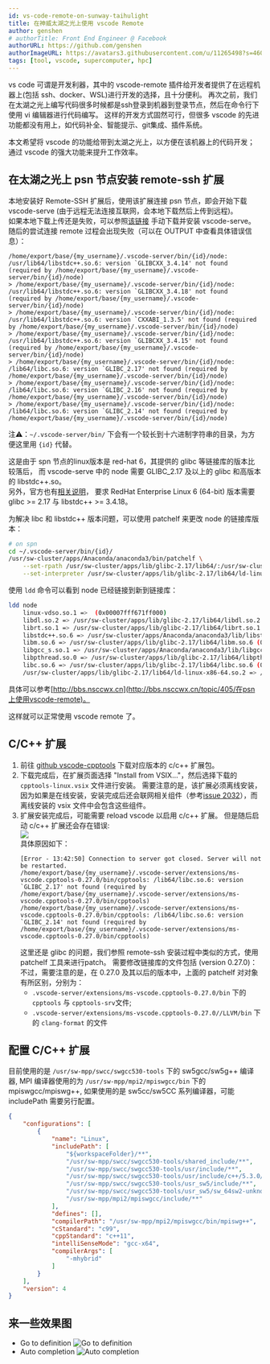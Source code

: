```yaml
---
id: vs-code-remote-on-sunway-taihulight
title: 在神威太湖之光上使用 vscode Remote
author: genshen
# authorTitle: Front End Engineer @ Facebook
authorURL: https://github.com/genshen
authorImageURL: https://avatars3.githubusercontent.com/u/11265498?s=460&v=4
tags: [tool, vscode, supercomputer, hpc]
---
```


vs code 可谓是开发利器，其中的 vscode-remote 插件给开发者提供了在远程机器上(包括 ssh、docker、WSL)进行开发的选择，且十分便利。
再次之前，我们在太湖之光上编写代码很多时候都是ssh登录到机器到登录节点，然后在命令行下使用 vi 编辑器进行代码编写。
这样的开发方式固然可行，但很多 vscode 的先进功能都没有用上，如代码补全、智能提示、git集成、插件系统。

本文希望将 vscode 的功能给带到太湖之光上，以方便在该机器上的代码开发；通过 vscode 的强大功能来提升工作效率。

## 在太湖之光上 psn 节点安装 remote-ssh 扩展
本地安装好 Remote-SSH 扩展后，使用该扩展连接 psn 节点，即会开始下载 vscode-serve (由于远程无法连接互联网，会本地下载然后上传到远程)。  
如果本地下载上传还是失败，可以参照[该链接](https://stackoverflow.com/a/57601121/10068476) 手动下载并安装 vscode-serve。  
随后的尝试连接 remote 过程会出现失败（可以在 OUTPUT 中查看具体错误信息）：
```log
/home/export/base/{my_username}/.vscode-server/bin/{id}/node: /usr/lib64/libstdc++.so.6: version `GLIBCXX_3.4.14' not found (required by /home/export/base/{my_username}/.vscode-server/bin/{id}/node)
> /home/export/base/{my_username}/.vscode-server/bin/{id}/node: /usr/lib64/libstdc++.so.6: version `GLIBCXX_3.4.18' not found (required by /home/export/base/{my_username}/.vscode-server/bin/{id}/node)
> /home/export/base/{my_username}/.vscode-server/bin/{id}/node: /usr/lib64/libstdc++.so.6: version `CXXABI_1.3.5' not found (required by /home/export/base/{my_username}/.vscode-server/bin/{id}/node)
> /home/export/base/{my_username}/.vscode-server/bin/{id}/node: /usr/lib64/libstdc++.so.6: version `GLIBCXX_3.4.15' not found (required by /home/export/base/{my_username}/.vscode-server/bin/{id}/node)
> /home/export/base/{my_username}/.vscode-server/bin/{id}/node: /lib64/libc.so.6: version `GLIBC_2.17' not found (required by /home/export/base/{my_username}/.vscode-server/bin/{id}/node)
> /home/export/base/{my_username}/.vscode-server/bin/{id}/node: /lib64/libc.so.6: version `GLIBC_2.16' not found (required by /home/export/base/{my_username}/.vscode-server/bin/{id}/node)
> /home/export/base/{my_username}/.vscode-server/bin/{id}/node: /lib64/libc.so.6: version `GLIBC_2.14' not found (required by /home/export/base/{my_username}/.vscode-server/bin/{id}/node)
```
注⚠️：`~/.vscode-server/bin/` 下会有一个较长到十六进制字符串的目录，为方便这里用 `{id}` 代替。

这是由于 spn 节点的linux版本是 red-hat 6，其提供的 glibc 等链接库的版本比较落后，
而 vscode-serve 中的 node 需要 GLIBC_2.17 及以上的 glibc 和高版本的 libstdc++.so。  
另外，官方也有[相关说明](https://code.visualstudio.com/docs/remote/linux#_tips-by-linux-distribution)，
要求 RedHat Enterprise Linux 6 (64-bit) 版本需要 glibc >= 2.17 与 libstdc++ >= 3.4.18。

<!--truncate-->

为解决 libc 和 libstdc++ 版本问题，可以使用 patchelf 来更改 node 的链接库版本：
```bash
# on spn
cd ~/.vscode-server/bin/{id}/
/usr/sw-cluster/apps/Anaconda/anaconda3/bin/patchelf \
    --set-rpath /usr/sw-cluster/apps/lib/glibc-2.17/lib64/:/usr/sw-cluster/apps/Anaconda/anaconda3/lib/ \
    --set-interpreter /usr/sw-cluster/apps/lib/glibc-2.17/lib64/ld-linux-x86-64.so.2 ./node
```
使用 `ldd` 命令可以看到 node 已经链接到新到链接库：
```bash
ldd node
	linux-vdso.so.1 =>  (0x00007fff671ff000)
	libdl.so.2 => /usr/sw-cluster/apps/lib/glibc-2.17/lib64/libdl.so.2 (0x00002baa9ea6e000)
	librt.so.1 => /usr/sw-cluster/apps/lib/glibc-2.17/lib64/librt.so.1 (0x00002baa9ec72000)
	libstdc++.so.6 => /usr/sw-cluster/apps/Anaconda/anaconda3/lib/libstdc++.so.6 (0x00002baa9ee7a000)
	libm.so.6 => /usr/sw-cluster/apps/lib/glibc-2.17/lib64/libm.so.6 (0x00002baa9f1b5000)
	libgcc_s.so.1 => /usr/sw-cluster/apps/Anaconda/anaconda3/lib/libgcc_s.so.1 (0x00002baa9f4b3000)
	libpthread.so.0 => /usr/sw-cluster/apps/lib/glibc-2.17/lib64/libpthread.so.0 (0x00002baa9f6c5000)
	libc.so.6 => /usr/sw-cluster/apps/lib/glibc-2.17/lib64/libc.so.6 (0x00002baa9f8e3000)
	/usr/sw-cluster/apps/lib/glibc-2.17/lib64/ld-linux-x86-64.so.2 => /lib64/ld-linux-x86-64.so.2 (0x000000358ba00000)
```

具体可以参考[http://bbs.nsccwx.cn](http://bbs.nsccwx.cn/topic/405/在psn上使用vscode-remote)。

这样就可以正常使用 vscode remote 了。

## C/C++ 扩展
1. 前往 [github vscode-cpptools](https://github.com/microsoft/vscode-cpptools/releases) 下载对应版本的 c/c++ 扩展包。
2. 下载完成后，在扩展页面选择 "Install from VSIX..."，然后选择下载的 `cpptools-linux.vsix` 文件进行安装。
   需要注意的是，该扩展必须离线安装，因为如果是在线安装，安装完成后还会联网相关组件（参考[issue 2032](https://github.com/microsoft/vscode-cpptools/issues/2032#issuecomment-391215249)），而离线安装的 vsix 文件中会包含这些组件。
3. 扩展安装完成后，可能需要 reload vscode 以启用 c/c++ 扩展。
    但是随后启动 c/c++ 扩展还会存在错误:  
    ![](/img/blog/taihulight-ssh-remote/error-cpp-extension.png)  
    具体原因如下：
    ```log
    [Error - 13:42:50] Connection to server got closed. Server will not be restarted.
    /home/export/base/{my_username}/.vscode-server/extensions/ms-vscode.cpptools-0.27.0/bin/cpptools: /lib64/libc.so.6: version `GLIBC_2.17' not found (required by /home/export/base/{my_username}/.vscode-server/extensions/ms-vscode.cpptools-0.27.0/bin/cpptools)
    /home/export/base/{my_username}/.vscode-server/extensions/ms-vscode.cpptools-0.27.0/bin/cpptools: /lib64/libc.so.6: version `GLIBC_2.14' not found (required by /home/export/base/{my_username}/.vscode-server/extensions/ms-vscode.cpptools-0.27.0/bin/cpptools)
    ```
    这里还是 glibc 的问题，我们参照 remote-ssh 安装过程中类似的方式，使用 patchelf 工具来进行patch。
    需要修改链接库的文件包括 (version 0.27.0)：
    不过，需要注意的是，在 0.27.0 及其以后的版本中，上面的 patchelf 对对象有所区别，分别为：
    - `.vscode-server/extensions/ms-vscode.cpptools-0.27.0/bin` 下的 `cpptools` 与 `cpptools-srv`文件;
    - `.vscode-server/extensions/ms-vscode.cpptools-0.27.0//LLVM/bin` 下的 `clang-format` 的文件

## 配置 C/C++ 扩展
目前使用的是 `/usr/sw-mpp/swcc/swgcc530-tools` 下的 sw5gcc/sw5g++ 编译器, 
MPI 编译器使用的为 `/usr/sw-mpp/mpi2/mpiswgcc/bin` 下的 mpiswgcc/mpiswg++, 
如果使用的是 sw5cc/sw5CC 系列编译器，可能 includePath 需要另行配置。
```json
{
    "configurations": [
        {
            "name": "Linux",
            "includePath": [
                "${workspaceFolder}/**",
                "/usr/sw-mpp/swcc/swgcc530-tools/shared_include/**",
                "/usr/sw-mpp/swcc/swgcc530-tools/usr/include/**",
                "/usr/sw-mpp/swcc/swgcc530-tools/usr/include/c++/5.3.0/**",
                "/usr/sw-mpp/swcc/swgcc530-tools/usr_sw5/include/**",
                "/usr/sw-mpp/swcc/swgcc530-tools/usr_sw5/sw_64sw2-unknown-linux-gnu/include/c++/5.3.0/**",
                "/usr/sw-mpp/mpi2/mpiswgcc/include/**"
            ],
            "defines": [],
            "compilerPath": "/usr/sw-mpp/mpi2/mpiswgcc/bin/mpiswg++",
            "cStandard": "c99",
            "cppStandard": "c++11",
            "intelliSenseMode": "gcc-x64",
            "compilerArgs": [
                "-mhybrid"
            ]
        }
    ],
    "version": 4
}
```

## 来一些效果图
- Go to definition
  ![Go to definition](/img/blog/taihulight-ssh-remote/screenshot-go-to-definition.png)
- Auto completion
  ![Auto completion](/img/blog/taihulight-ssh-remote/screenshot-auto-completion.png)
